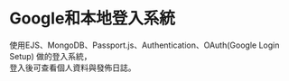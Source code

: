 # Google和本地登入系統
使用EJS、MongoDB、Passport.js、Authentication、OAuth(Google Login Setup) 做的登入系統，   
登入後可查看個人資料與發佈日誌。
